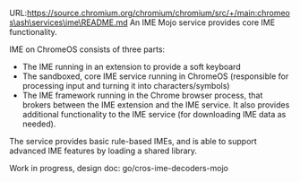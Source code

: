 URL:https://source.chromium.org/chromium/chromium/src/+/main:chromeos\ash\services\ime\README.md
An IME Mojo service provides core IME functionality.

IME on ChromeOS consists of three parts:
- The IME running in an extension to provide a soft keyboard
- The sandboxed, core IME service running in ChromeOS (responsible for
  processing input and turning it into characters/symbols)
- The IME framework running in the Chrome browser process, that brokers
  between the IME extension and the IME service. It also provides additional
  functionality to the IME service (for downloading IME data as needed).

The service provides basic rule-based IMEs, and is able to support
advanced IME features by loading a shared library.

Work in progress, design doc: go/cros-ime-decoders-mojo
